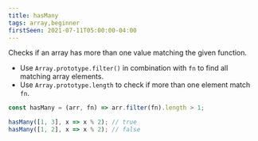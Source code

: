 ```yaml
---
title: hasMany
tags: array,beginner
firstSeen: 2021-07-11T05:00:00-04:00
---
```


Checks if an array has more than one value matching the given function.

- Use `Array.prototype.filter()` in combination with `fn` to find all matching array elements.
- Use `Array.prototype.length` to check if more than one element match `fn`.

```js
const hasMany = (arr, fn) => arr.filter(fn).length > 1;
```

```js
hasMany([1, 3], x => x % 2); // true
hasMany([1, 2], x => x % 2); // false
```

